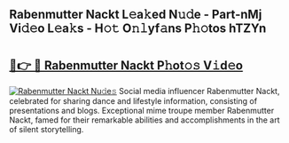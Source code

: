 ## Rabenmutter Nackt L𝚎a𝚔ed N𝚞𝚍e - Part-nMj Vi𝚍𝚎o L𝚎a𝚔s - H𝚘𝚝 O𝚗𝚕yf𝚊ns P𝚑𝚘tos hTZYn

# <h2><a href="http://kf3xkoj.oniu.top/?m=Rabenmutter+Nackt">🔗👉 🔴 Rabenmutter Nackt P𝚑ot𝚘𝚜 V𝚒d𝚎o</a></h2>

[![Rabenmutter Nackt Nu𝚍e𝚜](https://i.imgur.com/0qMVB7G.gif)](http://kf3xkoj.oniu.top/?m=Rabenmutter+Nackt)
Social media influencer Rabenmutter Nackt, celebrated for sharing dance and lifestyle information, consisting of presentations and blogs. Exceptional mime troupe member Rabenmutter Nackt, famed for their remarkable abilities and accomplishments in the art of silent storytelling.  
